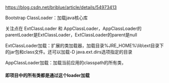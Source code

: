 https://blog.csdn.net/briblue/article/details/54973413

Bootstrap ClassLoader：加载java核心库

关注点在 ExtClassLoader 和 AppClassLoader，AppClassLoader的parentLoader是ExtClassLoader，ExtClassLoader的parent是null

ExtClassLoader加载：扩展的类加载器，加载目录%JRE_HOME%\lib\ext目录下的jar包和class文件。还可以加载-D java.ext.dirs选项指定的目录

AppClassLoader加载：加载当前应用的classpath的所有类，<h4>即项目中的所有类都是通过这个loader加载</h4>
